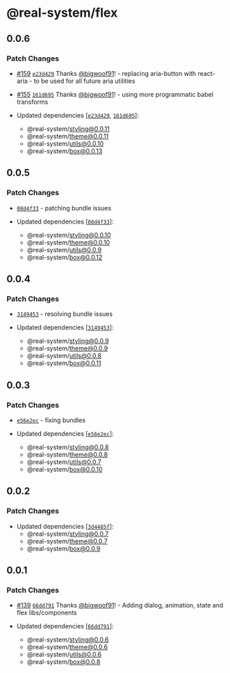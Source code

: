 # @real-system/flex

## 0.0.6

### Patch Changes

- [#159](https://github.com/bigwoof91/real-system/pull/159) [`e23d429`](https://github.com/bigwoof91/real-system/commit/e23d4298614a0e1d05e7983f3d803a5409d6d653) Thanks [@bigwoof91](https://github.com/bigwoof91)! - replacing aria-button with react-aria - to be used for all future aria utilities

* [#155](https://github.com/bigwoof91/real-system/pull/155) [`161d695`](https://github.com/bigwoof91/real-system/commit/161d6959a501caf33b01a970cbd09286b34588dd) Thanks [@bigwoof91](https://github.com/bigwoof91)! - using more programmatic babel transforms

* Updated dependencies [[`e23d429`](https://github.com/bigwoof91/real-system/commit/e23d4298614a0e1d05e7983f3d803a5409d6d653), [`161d695`](https://github.com/bigwoof91/real-system/commit/161d6959a501caf33b01a970cbd09286b34588dd)]:
  - @real-system/styling@0.0.11
  - @real-system/theme@0.0.11
  - @real-system/utils@0.0.10
  - @real-system/box@0.0.13

## 0.0.5

### Patch Changes

- [`08d4f33`](https://github.com/bigwoof91/real-system/commit/08d4f33a6c53f0df4a7b0e9842513f4f4e41e3fb) - patching bundle issues

- Updated dependencies [[`08d4f33`](https://github.com/bigwoof91/real-system/commit/08d4f33a6c53f0df4a7b0e9842513f4f4e41e3fb)]:
  - @real-system/styling@0.0.10
  - @real-system/theme@0.0.10
  - @real-system/utils@0.0.9
  - @real-system/box@0.0.12

## 0.0.4

### Patch Changes

- [`3149453`](https://github.com/bigwoof91/real-system/commit/3149453e0b8313c88636c71c9e0184edd5020332) - resolving bundle issues

- Updated dependencies [[`3149453`](https://github.com/bigwoof91/real-system/commit/3149453e0b8313c88636c71c9e0184edd5020332)]:
  - @real-system/styling@0.0.9
  - @real-system/theme@0.0.9
  - @real-system/utils@0.0.8
  - @real-system/box@0.0.11

## 0.0.3

### Patch Changes

- [`e56e2ec`](https://github.com/bigwoof91/real-system/commit/e56e2ec0307eaee20d92269f7281c86a2c4d4ad5) - fixing bundles

- Updated dependencies [[`e56e2ec`](https://github.com/bigwoof91/real-system/commit/e56e2ec0307eaee20d92269f7281c86a2c4d4ad5)]:
  - @real-system/styling@0.0.8
  - @real-system/theme@0.0.8
  - @real-system/utils@0.0.7
  - @real-system/box@0.0.10

## 0.0.2

### Patch Changes

- Updated dependencies [[`3d4485f`](https://github.com/bigwoof91/real-system/commit/3d4485fb9bcdb66f7c7e9f9b733973711f6157e6)]:
  - @real-system/styling@0.0.7
  - @real-system/theme@0.0.7
  - @real-system/box@0.0.9

## 0.0.1

### Patch Changes

- [#139](https://github.com/bigwoof91/real-system/pull/139) [`66dd791`](https://github.com/bigwoof91/real-system/commit/66dd7915011e43a29d71fc7e44aa10e2590a8524) Thanks [@bigwoof91](https://github.com/bigwoof91)! - Adding dialog, animation, state and flex libs/components

- Updated dependencies [[`66dd791`](https://github.com/bigwoof91/real-system/commit/66dd7915011e43a29d71fc7e44aa10e2590a8524)]:
  - @real-system/styling@0.0.6
  - @real-system/theme@0.0.6
  - @real-system/utils@0.0.6
  - @real-system/box@0.0.8
